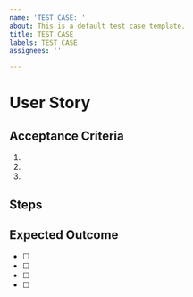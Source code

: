 ```yaml
---
name: 'TEST CASE: '
about: This is a default test case template.
title: TEST CASE
labels: TEST CASE
assignees: ''

---
```


# User Story


## Acceptance Criteria
1.
2.
3.

## Steps

## Expected Outcome
- [  ]
- [  ]
- [  ]
- [  ]
